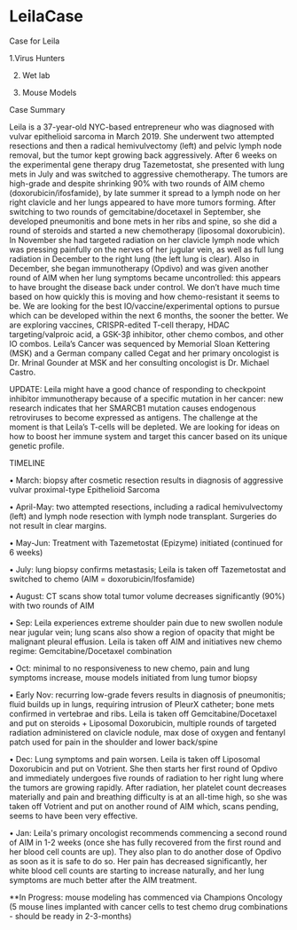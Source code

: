 # LeilaCase
Case for Leila


1.Virus Hunters


2. Wet lab


3. Mouse Models



Case Summary

Leila is a 37-year-old NYC-based entrepreneur who was diagnosed with vulvar epithelioid sarcoma in March 2019. She underwent two attempted resections and then a radical hemivulvectomy (left) and pelvic lymph node removal, but the tumor kept growing back aggressively. After 6 weeks on the experimental gene therapy drug Tazemetostat, she presented with lung mets in July and was switched to aggressive chemotherapy. The tumors are high-grade and despite shrinking 90% with two rounds of AIM chemo (doxorubicin/ifosfamide), by late summer it spread to a lymph node on her right clavicle and her lungs appeared to have more tumors forming. After switching to two rounds of gemcitabine/docetaxel in September, she developed pneumonitis and bone mets in her ribs and spine, so she did a round of steroids and started a new chemotherapy (liposomal doxorubicin). In November she had targeted radiation on her clavicle lymph node which was pressing painfully on the nerves of her jugular vein, as well as full lung radiation in December to the right lung (the left lung is clear). Also in December, she began immunotherapy (Opdivo) and was given another round of AIM when her lung symptoms became uncontrolled: this appears to have brought the disease back under control. We don’t have much time based on how quickly this is moving and how chemo-resistant it seems to be. We are looking for the best IO/vaccine/experimental options to pursue which can be developed within the next 6 months, the sooner the better. We are exploring vaccines, CRISPR-edited T-cell therapy, HDAC targeting/valproic acid, a GSK-3β inhibitor, other chemo combos, and other IO combos. Leila’s Cancer was sequenced by Memorial Sloan Kettering (MSK) and a German company called Cegat and her primary oncologist is Dr. Mrinal Gounder at MSK and her consulting oncologist is Dr. Michael Castro.

 

UPDATE: Leila might have a good chance of responding to checkpoint inhibitor immunotherapy because of a specific mutation in her cancer: new research indicates that her SMARCB1 mutation causes endogenous retroviruses to become expressed as antigens. The challenge at the moment is that Leila’s T-cells will be depleted. We are looking for ideas on how to boost her immune system and target this cancer based on its unique genetic profile.

 

 

TIMELINE

• March: biopsy after cosmetic resection results in diagnosis of aggressive vulvar proximal-type Epithelioid Sarcoma

• April-May: two attempted resections, including a radical hemivulvectomy (left) and lymph node resection with lymph node transplant. Surgeries do not result in clear margins.

• May-Jun: Treatment with Tazemetostat (Epizyme) initiated (continued for 6 weeks)

• July: lung biopsy confirms metastasis; Leila is taken off Tazemetostat and switched to chemo (AIM = doxorubicin/Ifosfamide)

• August: CT scans show total tumor volume decreases significantly (90%) with two rounds of AIM

• Sep: Leila experiences extreme shoulder pain due to new swollen nodule near jugular vein; lung scans also show a region of opacity that might be malignant pleural effusion. Leila is taken off AIM and initiatives new chemo regime: Gemcitabine/Docetaxel combination

• Oct: minimal to no responsiveness to new chemo, pain and lung symptoms increase, mouse models initiated from lung tumor biopsy

• Early Nov: recurring low-grade fevers results in diagnosis of pneumonitis; fluid builds up in lungs, requiring intrusion of PleurX catheter; bone mets confirmed in vertebrae and ribs. Leila is taken off Gemcitabine/Docetaxel and put on steroids + Liposomal Doxorubicin, multiple rounds of targeted radiation administered on clavicle nodule, max dose of oxygen and fentanyl patch used for pain in the shoulder and lower back/spine

• Dec: Lung symptoms and pain worsen. Leila is taken off Liposomal Doxorubicin and put on Votrient. She then starts her first round of Opdivo and immediately undergoes five rounds of radiation to her right lung where the tumors are growing rapidly. After radiation, her platelet count decreases materially and pain and breathing difficulty is at an all-time high, so she was taken off Votrient and put on another round of AIM which, scans pending, seems to have been very effective. 

• Jan: Leila's primary oncologist recommends commencing a second round of AIM in 1-2 weeks (once she has fully recovered from the first round and her blood cell counts are up).  They also plan to do another dose of Opdivo as soon as it is safe to do so.  Her pain has decreased significantly, her white blood cell counts are starting to increase naturally, and her lung symptoms are much better after the AIM treatment.

 

**In Progress: mouse modeling has commenced via Champions Oncology (5 mouse lines implanted with cancer cells to test chemo drug combinations - should be ready in 2-3-months)

